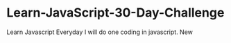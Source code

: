 # Learn-JavaScript-30-Day-Challenge
Learn Javascript Everyday I will do one coding in javascript. New
